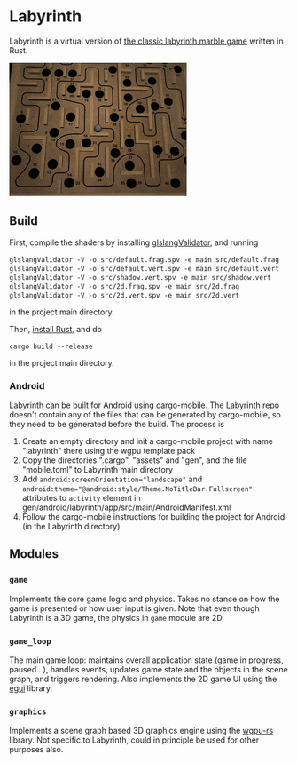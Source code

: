 # Labyrinth

Labyrinth is a virtual version of [the classic labyrinth marble game](https://en.wikipedia.org/wiki/Labyrinth_(marble_game)) written in Rust.

[![Labyrinth gif](labyrinth.gif)](https://youtu.be/Vc1ZNcT2BvQ)

## Build

First, compile the shaders by installing [glslangValidator](https://www.khronos.org/opengles/sdk/tools/Reference-Compiler/), and running

```
glslangValidator -V -o src/default.frag.spv -e main src/default.frag
glslangValidator -V -o src/default.vert.spv -e main src/default.vert
glslangValidator -V -o src/shadow.vert.spv -e main src/shadow.vert
glslangValidator -V -o src/2d.frag.spv -e main src/2d.frag
glslangValidator -V -o src/2d.vert.spv -e main src/2d.vert
```

in the project main directory.

Then, [install Rust](https://www.rust-lang.org/tools/install), and do

```
cargo build --release
```

in the project main directory.

### Android

Labyrinth can be built for Android using [cargo-mobile](https://github.com/BrainiumLLC/cargo-mobile). The Labyrinth repo doesn't contain any of the files that can be generated by cargo-mobile, so they need to be generated before the build. The process is

1. Create an empty directory and init a cargo-mobile project with name "labyrinth" there using the wgpu template pack
2. Copy the directories ".cargo", "assets" and "gen", and the file "mobile.toml" to Labyrinth main directory
3. Add `android:screenOrientation="landscape"` and `android:theme="@android:style/Theme.NoTitleBar.Fullscreen"` attributes to `activity` element in gen/android/labyrinth/app/src/main/AndroidManifest.xml
4. Follow the cargo-mobile instructions for building the project for Android (in the Labyrinth directory)

## Modules

### `game`

Implements the core game logic and physics. Takes no stance on how the game is presented or how user input is given. Note that even though Labyrinth is a 3D game, the physics in `game` module are 2D.

### `game_loop`

The main game loop: maintains overall application state (game in progress, paused...), handles events, updates game state and the objects in the scene graph, and triggers rendering. Also implements the 2D game UI using the [egui](https://github.com/emilk/egui) library.

### `graphics`

Implements a scene graph based 3D graphics engine using the [wgpu-rs](https://github.com/gfx-rs/wgpu-rs) library. Not specific to Labyrinth, could in principle be used for other purposes also.
